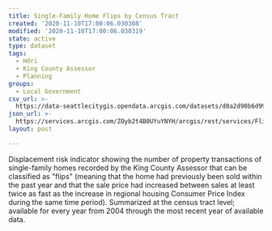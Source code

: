 ```yaml
---
title: Single-Family Home Flips by Census Tract
created: '2020-11-10T17:00:06.030308'
modified: '2020-11-10T17:00:06.030319'
state: active
type: dataset
tags:
  - Hdri
  - King County Assessor
  - Planning
groups:
  - Local Government
csv_url: >-
  https://data-seattlecitygis.opendata.arcgis.com/datasets/d0a2d90b6d994574aa766a7ae63fea2c_3.csv?outSR=%7B%22latestWkid%22%3A4326%2C%22wkid%22%3A4326%7D
json_url: >-
  https://services.arcgis.com/ZOyb2t4B0UYuYNYH/arcgis/rest/services/Flips/FeatureServer/3
layout: post

---
```

Displacement risk indicator showing the number of property transactions of single-family homes recorded by the King County Assessor that can be classified as
 &quot;flips&quot; (meaning that the home had previously been sold within the past
 year and that the sale price had increased between sales at least twice
 as fast as the increase in regional housing Consumer Price Index during
 the same time period). Summarized at the census tract level; available for every year from 2004 through the 
most recent year of 
available data.
